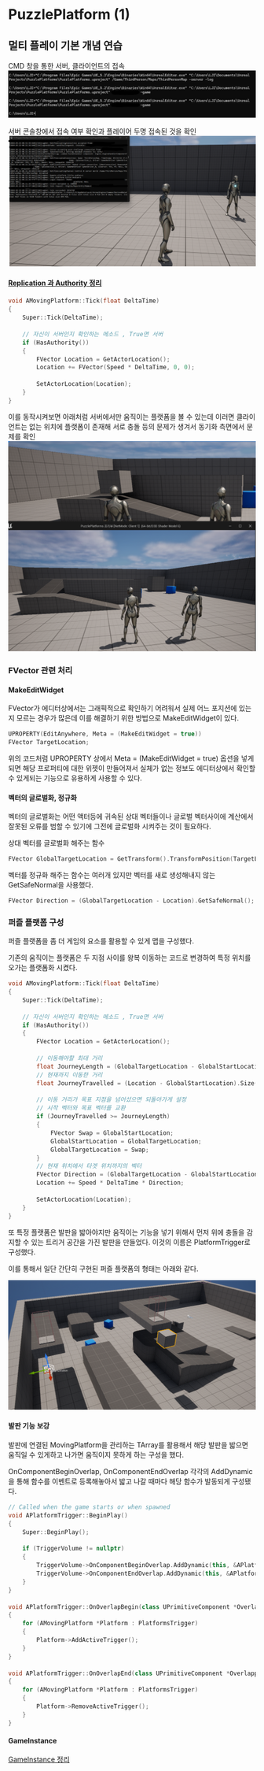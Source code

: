 # PuzzlePlatform (1)

## 멀티 플레이 기본 개념 연습

CMD 창을 통한 서버, 클라이언트의 접속
![2](/Assets/Images/Unreal/실습/PuzzlePlatforms/2.png)

서버 콘솔창에서 접속 여부 확인과 플레이어 두명 접속된 것을 확인
![3](/Assets/Images/Unreal/실습/PuzzlePlatforms/3.png)

#### [Replication 과 Authority 정리](</Unreal%20Engine/이론%20및%20정리/멀티플레이/Replication(복제)와%20Authority(권한).md>)

```C++
void AMovingPlatform::Tick(float DeltaTime)
{
    Super::Tick(DeltaTime);

    // 자신이 서버인지 확인하는 메소드 , True면 서버
    if (HasAuthority())
    {
        FVector Location = GetActorLocation();
        Location += FVector(Speed * DeltaTime, 0, 0);

        SetActorLocation(Location);
    }
}

```

이를 동작시켜보면 아래처럼 서버에서만 움직이는 플랫폼을 볼 수 있는데 이러면 클라이언트는 없는 위치에 플랫폼이 존재해 서로 충돌 등의 문제가 생겨서 동기화 측면에서 문제를 확인
![4](/Assets/Images/Unreal/실습/PuzzlePlatforms/4.png)

### FVector 관련 처리

#### MakeEditWidget

FVector가 에디터상에서는 그래픽적으로 확인하기 어려워서 실제 어느 포지션에 있는지 모르는 경우가 많은데 이를 해결하기 위한 방법으로 MakeEditWidget이 있다.

```C++
UPROPERTY(EditAnywhere, Meta = (MakeEditWidget = true))
FVector TargetLocation;
```

위의 코드처럼 UPROPERTY 상에서 Meta = (MakeEditWidget = true) 옵션을 넣게 되면 해당 프로퍼티에 대한 위젯이 만들어져서 실체가 없는 정보도 에디터상에서 확인할 수 있게되는 기능으로 유용하게 사용할 수 있다.

#### 벡터의 글로벌화, 정규화

벡터의 글로벌화는 어떤 액터등에 귀속된 상대 벡터들이나 글로벌 벡터사이에 계산에서 잘못된 오류를 범할 수 있기에 그전에 글로벌화 시켜주는 것이 필요하다.

상대 벡터를 글로벌화 해주는 함수

```C++
FVector GlobalTargetLocation = GetTransform().TransformPosition(TargetLocation);
```

벡터를 정규화 해주는 함수는 여러개 있지만 벡터를 새로 생성해내지 않는 GetSafeNormal을 사용했다.

```C++
FVector Direction = (GlobalTargetLocation - Location).GetSafeNormal();
```

### 퍼즐 플랫폼 구성

퍼즐 플랫폼을 좀 더 게임의 요소를 활용할 수 있게 맵을 구성했다.

기존의 움직이는 플랫폼은 두 지점 사이를 왕복 이동하는 코드로 변경하여 특정 위치를 오가는 플랫폼화 시켰다.

```C++
void AMovingPlatform::Tick(float DeltaTime)
{
    Super::Tick(DeltaTime);

    // 자신이 서버인지 확인하는 메소드 , True면 서버
    if (HasAuthority())
    {
        FVector Location = GetActorLocation();

        // 이동해야할 최대 거리
        float JourneyLength = (GlobalTargetLocation - GlobalStartLocation).Size();
        // 현재까지 이동한 거리
        float JourneyTravelled = (Location - GlobalStartLocation).Size();

        // 이동 거리가 목표 지점을 넘어섰으면 되돌아가게 설정
        // 시작 벡터와 목표 벡터를 교환
        if (JourneyTravelled >= JourneyLength)
        {
            FVector Swap = GlobalStartLocation;
            GlobalStartLocation = GlobalTargetLocation;
            GlobalTargetLocation = Swap;
        }
        // 현재 위치에서 타겟 위치까지의 벡터
        FVector Direction = (GlobalTargetLocation - GlobalStartLocation).GetSafeNormal();
        Location += Speed * DeltaTime * Direction;

        SetActorLocation(Location);
    }
}
```

또 특정 플랫폼은 발판을 밟아야지만 움직이는 기능을 넣기 위해서 먼저 위에 충돌을 감지할 수 있는 트리거 공간을 가진 발판을 만들었다. 이것의 이름은 PlatformTrigger로 구성했다.

이를 통해서 일단 간단히 구현된 퍼즐 플랫폼의 형태는 아래와 같다.

![5](/Assets/Images/Unreal/실습/PuzzlePlatforms/5.png)

#### 발판 기능 보강

발판에 연결된 MovingPlatform을 관리하는 TArray를 활용해서 해당 발판을 밟으면 움직일 수 있게하고 나가면 움직이지 못하게 하는 구성을 했다.

OnComponentBeginOverlap, OnComponentEndOverlap 각각의 AddDynamic을 통해 함수를 이벤트로 등록해놓아서 밟고 나갈 때마다 해당 함수가 발동되게 구성됐다.

```C++
// Called when the game starts or when spawned
void APlatformTrigger::BeginPlay()
{
	Super::BeginPlay();

	if (TriggerVolume != nullptr)
	{
		TriggerVolume->OnComponentBeginOverlap.AddDynamic(this, &APlatformTrigger::OnOverlapBegin);
		TriggerVolume->OnComponentEndOverlap.AddDynamic(this, &APlatformTrigger::OnOverlapEnd);
	}
}

void APlatformTrigger::OnOverlapBegin(class UPrimitiveComponent *OverlappedComp, class AActor *OtherActor, class UPrimitiveComponent *OtherComp, int32 OtherBodyIndex, bool bFromSweep, const FHitResult &SweepResult)
{
	for (AMovingPlatform *Platform : PlatformsTrigger)
	{
		Platform->AddActiveTrigger();
	}
}

void APlatformTrigger::OnOverlapEnd(class UPrimitiveComponent *OverlappedComp, class AActor *OtherActor, class UPrimitiveComponent *OtherComp, int32 OtherBodyIndex)
{
	for (AMovingPlatform *Platform : PlatformsTrigger)
	{
		Platform->RemoveActiveTrigger();
	}
}
```

#### GameInstance

[GameInstance 정리](/Unreal%20Engine/이론%20및%20정리/GameInstance.md)
